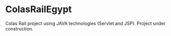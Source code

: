 # ColasRailEgypt
Colas Rail project using JAVA technologies (Servlet and JSP).
Project under construction.
